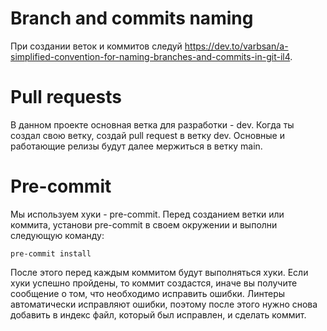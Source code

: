 # Branch and commits naming
При создании веток и коммитов следуй https://dev.to/varbsan/a-simplified-convention-for-naming-branches-and-commits-in-git-il4.

# Pull requests
В данном проекте основная ветка для разработки - dev. Когда ты создал свою ветку, создай pull request в ветку dev. Основные и работающие релизы будут далее мержиться в ветку main.

# Pre-commit
Мы используем хуки - pre-commit. Перед созданием ветки или коммита, установи pre-commit в своем окружении и выполни следующую команду:
```
pre-commit install
```
После этого перед каждым коммитом будут выполняться хуки. Если хуки успешно пройдены, то коммит создастся, иначе вы получите сообщение о том, что необходимо исправить ошибки. Линтеры автоматически исправляют ошибки, поэтому после этого нужно снова добавить в индекс файл, который был исправлен, и сделать коммит.
